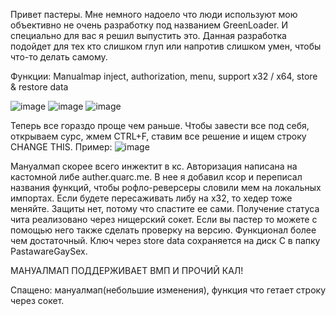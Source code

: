 Привет пастеры. Мне немного надоело что люди используют мою объективно не очень разработку под названием GreenLoader.
И специально для вас я решил выпустить это. Данная разработка подойдет для тех кто слишком глуп или напротив слишком умен, чтобы что-то делать самому.

Функции: Manualmap inject, authorization, menu, support x32 / x64, store & restore data

![image](https://user-images.githubusercontent.com/45714660/141278916-49701598-ecb5-485a-90e5-7f55595eaad6.png)
![image](https://user-images.githubusercontent.com/45714660/141278928-dbc9596b-1811-47de-8ac7-ee8cc9ece64a.png)
![image](https://user-images.githubusercontent.com/45714660/141278935-14fd981d-019b-4589-95c2-13512e05fade.png)

Теперь все гораздо проще чем раньше.
Чтобы завести все под себя, открываем сурс, жмем CTRL+F, ставим все решение и ищем строку CHANGE THIS. Пример:
![image](https://user-images.githubusercontent.com/45714660/141278955-efd7d76c-2292-4fb8-98a0-13b932f3dc42.png)

Мануалмап скорее всего инжектит в кс. Авторизация написана на кастомной либе auther.quarc.me. В нее я добавил ксор и переписал названия функций, чтобы рофло-реверсеры словили мем на локальных импортах. Если будете пересаживать либу на x32, то хедер тоже меняйте.
Защиты нет, потому что спастите ее сами. Получение статуса чита реализовано через нищерский сокет.
Если вы пастер то можете с помощью него также сделать проверку на версию. Функционал более чем достаточный.
Ключ через store data сохраняется на диск C в папку PastawareGaySex.

МАНУАЛМАП ПОДДЕРЖИВАЕТ ВМП И ПРОЧИЙ КАЛ!

Спащено: мануалмап(небольшие изменения), функция что гетает строку через сокет.
